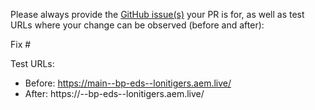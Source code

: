 Please always provide the [GitHub issue(s)](../issues) your PR is for, as well as test URLs where your change can be observed (before and after):

Fix #<gh-issue-id>

Test URLs:
- Before: https://main--bp-eds--lonitigers.aem.live/
- After: https://<branch>--bp-eds--lonitigers.aem.live/
